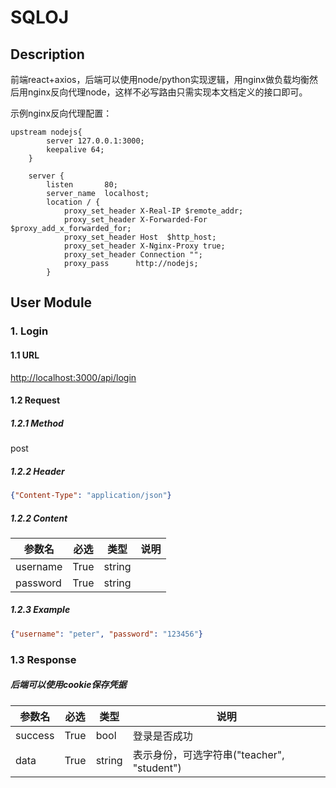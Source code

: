 # SQLOJ

## Description

前端react+axios，后端可以使用node/python实现逻辑，用nginx做负载均衡然后用nginx反向代理node，这样不必写路由只需实现本文档定义的接口即可。

示例nginx反向代理配置：

    upstream nodejs{
            server 127.0.0.1:3000;
            keepalive 64;
        }
    
        server {
            listen       80;
            server_name  localhost;
            location / {
                proxy_set_header X-Real-IP $remote_addr;
                proxy_set_header X-Forwarded-For $proxy_add_x_forwarded_for;
                proxy_set_header Host  $http_host;
                proxy_set_header X-Nginx-Proxy true;
                proxy_set_header Connection "";
                proxy_pass      http://nodejs;
            }

## User Module

### 1. Login

#### 1.1 URL
[http://localhost:3000/api/login](http://localhost:3000/api/login)

#### 1.2 Request
##### 1.2.1 Method
post
##### 1.2.2 Header
```json
{"Content-Type": "application/json"}
```
##### 1.2.2 Content

| 参数名   | 必选 | 类型   | 说明 |
| -------- | ---- | ------ | ---- |
| username | True | string |      |
| password | True | string |      |

##### 1.2.3 Example

```json
{"username": "peter", "password": "123456"}
```

### 1.3 Response

##### 后端可以使用cookie保存凭据

| 参数名  | 必选 | 类型   | 说明                                        |
| ------- | ---- | ------ | ------------------------------------------- |
| success | True | bool   | 登录是否成功                                |
| data    | True | string | 表示身份，可选字符串("teacher",  "student") |